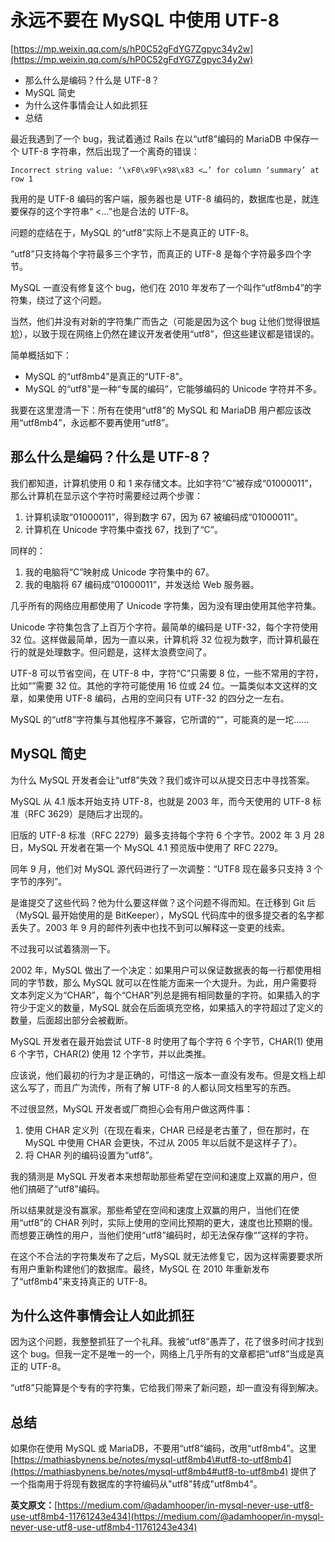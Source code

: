 # 永远不要在 MySQL 中使用 UTF-8

[https://mp.weixin.qq.com/s/hP0C52gFdYG7Zgpyc34y2w](https://mp.weixin.qq.com/s/hP0C52gFdYG7Zgpyc34y2w)

* 那么什么是编码？什么是 UTF-8？
* MySQL 简史
* 为什么这件事情会让人如此抓狂
* 总结

最近我遇到了一个 bug，我试着通过 Rails 在以“utf8”编码的 MariaDB 中保存一个 UTF-8 字符串，然后出现了一个离奇的错误：

```text
Incorrect string value: ‘\xF0\x9F\x98\x83 <…’ for column ‘summary’ at row 1
```

我用的是 UTF-8 编码的客户端，服务器也是 UTF-8 编码的，数据库也是，就连要保存的这个字符串“ &lt;…”也是合法的 UTF-8。

问题的症结在于，MySQL 的“utf8”实际上不是真正的 UTF-8。

“utf8”只支持每个字符最多三个字节，而真正的 UTF-8 是每个字符最多四个字节。

MySQL 一直没有修复这个 bug，他们在 2010 年发布了一个叫作“utf8mb4”的字符集，绕过了这个问题。

当然，他们并没有对新的字符集广而告之（可能是因为这个 bug 让他们觉得很尴尬），以致于现在网络上仍然在建议开发者使用“utf8”，但这些建议都是错误的。

简单概括如下：

* MySQL 的“utf8mb4”是真正的“UTF-8”。
* MySQL 的“utf8”是一种“专属的编码”，它能够编码的 Unicode 字符并不多。

我要在这里澄清一下：所有在使用“utf8”的 MySQL 和 MariaDB 用户都应该改用“utf8mb4”，永远都不要再使用“utf8”。

## 那么什么是编码？什么是 UTF-8？

我们都知道，计算机使用 0 和 1 来存储文本。比如字符“C”被存成“01000011”，那么计算机在显示这个字符时需要经过两个步骤：

1. 计算机读取“01000011”，得到数字 67，因为 67 被编码成“01000011”。
2. 计算机在 Unicode 字符集中查找 67，找到了“C”。

同样的：

1. 我的电脑将“C”映射成 Unicode 字符集中的 67。
2. 我的电脑将 67 编码成“01000011”，并发送给 Web 服务器。

几乎所有的网络应用都使用了 Unicode 字符集，因为没有理由使用其他字符集。

Unicode 字符集包含了上百万个字符。最简单的编码是 UTF-32，每个字符使用 32 位。这样做最简单，因为一直以来，计算机将 32 位视为数字，而计算机最在行的就是处理数字。但问题是，这样太浪费空间了。

UTF-8 可以节省空间，在 UTF-8 中，字符“C”只需要 8 位，一些不常用的字符，比如“”需要 32 位。其他的字符可能使用 16 位或 24 位。一篇类似本文这样的文章，如果使用 UTF-8 编码，占用的空间只有 UTF-32 的四分之一左右。

MySQL 的“utf8”字符集与其他程序不兼容，它所谓的“”，可能真的是一坨……

## MySQL 简史

为什么 MySQL 开发者会让“utf8”失效？我们或许可以从提交日志中寻找答案。

MySQL 从 4.1 版本开始支持 UTF-8，也就是 2003 年，而今天使用的 UTF-8 标准（RFC 3629）是随后才出现的。

旧版的 UTF-8 标准（RFC 2279）最多支持每个字符 6 个字节。2002 年 3 月 28 日，MySQL 开发者在第一个 MySQL 4.1 预览版中使用了 RFC 2279。

同年 9 月，他们对 MySQL 源代码进行了一次调整：“UTF8 现在最多只支持 3 个字节的序列”。

是谁提交了这些代码？他为什么要这样做？这个问题不得而知。在迁移到 Git 后（MySQL 最开始使用的是 BitKeeper），MySQL 代码库中的很多提交者的名字都丢失了。2003 年 9 月的邮件列表中也找不到可以解释这一变更的线索。

不过我可以试着猜测一下。

2002 年，MySQL 做出了一个决定：如果用户可以保证数据表的每一行都使用相同的字节数，那么 MySQL 就可以在性能方面来一个大提升。为此，用户需要将文本列定义为“CHAR”，每个“CHAR”列总是拥有相同数量的字符。如果插入的字符少于定义的数量，MySQL 就会在后面填充空格，如果插入的字符超过了定义的数量，后面超出部分会被截断。

MySQL 开发者在最开始尝试 UTF-8 时使用了每个字符 6 个字节，CHAR\(1\) 使用 6 个字节，CHAR\(2\) 使用 12 个字节，并以此类推。

应该说，他们最初的行为才是正确的，可惜这一版本一直没有发布。但是文档上却这么写了，而且广为流传，所有了解 UTF-8 的人都认同文档里写的东西。

不过很显然，MySQL 开发者或厂商担心会有用户做这两件事：

1. 使用 CHAR 定义列（在现在看来，CHAR 已经是老古董了，但在那时，在 MySQL 中使用 CHAR 会更快，不过从 2005 年以后就不是这样子了）。
2. 将 CHAR 列的编码设置为“utf8”。

我的猜测是 MySQL 开发者本来想帮助那些希望在空间和速度上双赢的用户，但他们搞砸了“utf8”编码。

所以结果就是没有赢家。那些希望在空间和速度上双赢的用户，当他们在使用“utf8”的 CHAR 列时，实际上使用的空间比预期的更大，速度也比预期的慢。而想要正确性的用户，当他们使用“utf8”编码时，却无法保存像“”这样的字符。

在这个不合法的字符集发布了之后，MySQL 就无法修复它，因为这样需要要求所有用户重新构建他们的数据库。最终，MySQL 在 2010 年重新发布了“utf8mb4”来支持真正的 UTF-8。

## 为什么这件事情会让人如此抓狂

因为这个问题，我整整抓狂了一个礼拜。我被“utf8”愚弄了，花了很多时间才找到这个 bug。但我一定不是唯一的一个，网络上几乎所有的文章都把“utf8”当成是真正的 UTF-8。

“utf8”只能算是个专有的字符集，它给我们带来了新问题，却一直没有得到解决。

## 总结

如果你在使用 MySQL 或 MariaDB，不要用“utf8”编码，改用“utf8mb4”。这里 [https://mathiasbynens.be/notes/mysql-utf8mb4\#utf8-to-utf8mb4](https://mathiasbynens.be/notes/mysql-utf8mb4#utf8-to-utf8mb4) 提供了一个指南用于将现有数据库的字符编码从"utf8"转成"utf8mb4"。

**英文原文：**[https://medium.com/@adamhooper/in-mysql-never-use-utf8-use-utf8mb4-11761243e434](https://medium.com/@adamhooper/in-mysql-never-use-utf8-use-utf8mb4-11761243e434)

